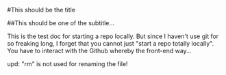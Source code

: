#This should be the title

##This should be one of the subtitle...

This is the test doc for starting a repo locally.
But since I haven't use git for so freaking long, I forget that you cannot just "start a repo totally locally". You have to interact with the Github whereby the front-end way...

upd: "rm" is not used for renaming the file!

